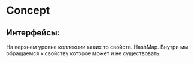 # Concept

## Интерфейсы:
На верхнем уровне коллекции каких то свойств. HashMap.
Внутри мы обращаемся к свойству которое может и не существовать.
